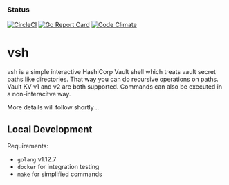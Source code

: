 ### Status
[![CircleCI](https://circleci.com/gh/fishi0x01/vsh.svg?style=svg)](https://circleci.com/gh/fishi0x01/vsh)
[![Go Report Card](https://goreportcard.com/badge/github.com/fishi0x01/vsh)](https://goreportcard.com/report/github.com/fishi0x01/vsh)
[![Code Climate](https://codeclimate.com/github/fishi0x01/vsh/badges/gpa.svg)](https://codeclimate.com/github/fishi0x01/vsh)

# vsh

vsh is a simple interactive HashiCorp Vault shell which treats vault secret paths like directories. That way you can do recursive operations on paths. Vault KV v1 and v2 are both supported.
Commands can also be executed in a non-interacitve way.

More details will follow shortly ..

## Local Development

Requirements:
- `golang` v1.12.7
- `docker` for integration testing
- `make` for simplified commands